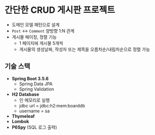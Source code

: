 # 간단한 CRUD 게시판 프로젝트
- 도메인 모델 패턴으로 설계
- `Post` ↔ `Comment` 양방향 1:N 관계
- 게시물 페이징, 정렬 기능
  - 1 페이지에 게시물 5개씩
  - 게시물의 생성날짜, 작성자 또는 제목을 오름차순/내림차순으로 정렬 가능

## 기술 스택
- **Spring Boot 3.5.6**
  - Spring Data JPA
  - Spring Validation
- **H2 Database**
  - 인 메모리로 실행
  - jdbc url = jdbc:h2:mem:boarddb
  - username = sa
- **Thymeleaf**
- **Lombok**
- **P6Spy** (SQL 로그 출력)
